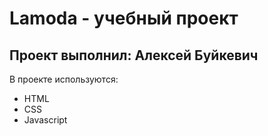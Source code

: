 # Lamoda - учебный проект
## Проект выполнил: Алексей Буйкевич

В проекте используются:

- HTML
- CSS
- Javascript
